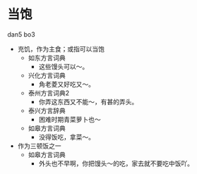 # 当饱
dan5 bo3
+ 充饥，作为主食；或指可以当饱
  * 如东方言词典
    - 这些馒头可以～。
  * 兴化方言词典
    - 角老菱又好吃又～。
  * 泰州方言词典2
    - 你弄这东西又不能～，有甚的弄头。
  * 泰兴方言辞典
    - 困难时期青菜萝卜也～
  * 如皋方言词典
    - 没得饭吃，拿菜～。
+ 作为三顿饭之一
  * 如皋方言词典
    - 外头也不早啊，你把馒头～的吃，家去就不要吃中饭吖。

